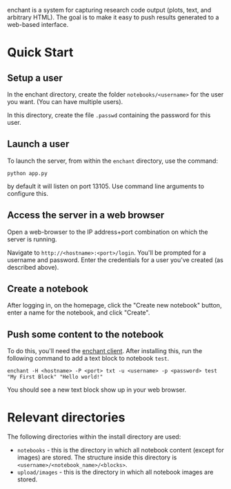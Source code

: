 enchant is a system for capturing research code output (plots, text, and
arbitrary HTML). The goal is to make it easy to push results generated to a
web-based interface.

# Quick Start

## Setup a user

In the enchant directory, create the folder `notebooks/<username>` for the user you want. (You can have multiple users).

In this directory, create the file `.passwd` containing the password for this user.

## Launch a user

To launch the server, from within the `enchant` directory, use the command:

	python app.py

by default it will listen on port 13105. Use command line arguments to configure this.

## Access the server in a web browser

Open a web-browser to the IP address+port combination on which the server is
running.

Navigate to `http://<hostname>:<port>/login`. You'll be prompted for a username
and	password. Enter the credentials for a user you've created (as described
above).

## Create a notebook

After logging in, on the homepage, click the "Create new notebook" button,
enter a name for the notebook, and click "Create".

## Push some content to the notebook

To do this, you'll need the [enchant
client](https://github.com/druths/enchant-client). After installing this, run
the following command to add a text block to notebook `test`.

	enchant -H <hostname> -P <port> txt -u <username> -p <password> test "My First Block" "Hello world!"

You should see a new text block show up in your web browser.

# Relevant directories

The following directories within the install directory are used:

  * `notebooks` - this is the directory in which all notebook content (except
	for images) are stored. The structure inside this directory is
	`<username>/<notebook_name>/<blocks>`.
  * `upload/images` - this is the directory in which all notebook images are stored.

